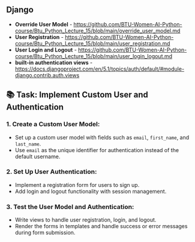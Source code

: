 ## Django 

- **Override User Model** - https://github.com/BTU-Women-AI-Python-course/Btu_Python_Lecture_15/blob/main/override_user_model.md
- **User Registration** - https://github.com/BTU-Women-AI-Python-course/Btu_Python_Lecture_15/blob/main/user_registration.md
- **User Login and Logout** - https://github.com/BTU-Women-AI-Python-course/Btu_Python_Lecture_15/blob/main/user_login_logout.md
- **built-in authentication views** - https://docs.djangoproject.com/en/5.1/topics/auth/default/#module-django.contrib.auth.views

 
## 📚 Task: Implement Custom User and Authentication

### 1. Create a Custom User Model:
- Set up a custom user model with fields such as `email`, `first_name`, and `last_name`.
- Use `email` as the unique identifier for authentication instead of the default username.

### 2. Set Up User Authentication:
- Implement a registration form for users to sign up.
- Add login and logout functionality with session management.

### 3. Test the User Model and Authentication:
- Write views to handle user registration, login, and logout.
- Render the forms in templates and handle success or error messages during form submission.
